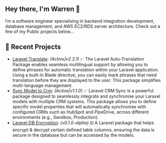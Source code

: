 ## Hey there, I'm Warren 👋

I’m a software engineer specialising in backend integration development, database management, and AWS EC2/RDS server architecture. Check out a few of my Public projects below...

## 🚀 Recent Projects

- [Laravel Translate](https://github.com/wazzac/domTranslate): _(Active|v2.2.1)_ ✅ The Laravel Auto-Translation Package enables seamless multilingual support by allowing you to define phrases for automatic translation within your Laravel application. Using a built-in Blade directive, you can easily mark phrases that need translation before they are displayed to the user. This package simplifies multi-language management.
- [Sync Model to Crm](https://github.com/wazzac/sync-model-to-crm): _(Active|v1.1.0)_ ✅ Laravel CRM Sync is a powerful package designed to seamlessly integrate and synchronise your Laravel models with multiple CRM systems. This package allows you to define specific model properties that will automatically synchronise with configured CRMs such as HubSpot and PipeDrive, across different environments (e.g., Sandbox, Production).
- [Laravel DB Encryption](https://github.com/wazzac/laravel-db-encryption): _(v0.1.0-alpha)_ ☑️ A Laravel package that helps encrypt & decrypt certain defined table columns, ensuring the data is secure in the database but can be accessed by the models.
